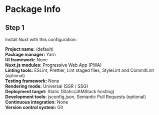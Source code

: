 # Package Info

## Step 1

Install Nuxt with this configuration:

**Project name:** (default)  
**Package manager:** Yarn  
**UI framework:** None  
**Nuxt.js modules:** Progressive Web App (PWA)  
**Linting tools:** ESLint, Prettier, Lint staged files, StyleLint and CommitLint (optional)  
**Testing framework:** None  
**Rendering mode:** Universal (SSR / SSG)  
**Deployment target:** Static (Static/JAMStack hosting)  
**Development tools:** jsconfig.json, Semantic Pull Requests (optional)  
**Continuous integration:** None  
**Version control system:** Git  

